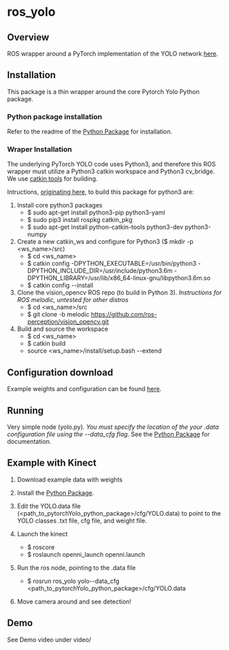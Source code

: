 # ros_yolo

## Overview
ROS wrapper around a PyTorch implementation of the YOLO network [here](https://github.com/apl-ocean-engineering/pytorchYolo). 

## Installation
This package is a thin wrapper around the core Pytorch Yolo Python package.   
### Python package installation
Refer to the readme of the [Python Package](https://github.com/apl-ocean-engineering/pytorchYolo) for installation. 

### Wraper Installation
The underlying PyTorch YOLO code uses Python3, and therefore this ROS wrapper must utilize a Python3 catkin workspace and Python3 cv_bridge. We use [catkin tools](https://catkin-tools.readthedocs.io/en/latest/) for building.  

Intructions, [originating here](https://medium.com/@beta_b0t/how-to-setup-ros-with-python-3-44a69ca36674), to build this package for python3 are:  

1. Install core python3 packages
	- $ sudo apt-get install python3-pip python3-yaml
	- $ sudo pip3 install rospkg catkin_pkg
	- $ sudo apt-get install python-catkin-tools python3-dev python3-numpy
2. Create a new catkin_ws and configure for Python3 ($ mkdir -p <ws_name>/src)
	- $ cd <ws_name>
	- $ catkin config -DPYTHON_EXECUTABLE=/usr/bin/python3 -DPYTHON_INCLUDE_DIR=/usr/include/python3.6m -DPYTHON_LIBRARY=/usr/lib/x86_64-linux-gnu/libpython3.6m.so
	- $ catkin config --install
3. Clone the vision_opencv ROS repo (to build in Python 3). *Instructions for ROS melodic, untested for other distros*
	- $ cd <ws_name>/src
	- $ git clone -b melodic https://github.com/ros-perception/vision_opencv.git
4. Build and source the workspace
	- $ cd <ws_name>
	- $ catkin build
	- source <ws_name>/install/setup.bash --extend

## Configuration download
Example weights and configuration can be found [here](https://drive.google.com/drive/folders/1VOEoOOTOrzb-vwieegfKXBICpTeckB2F?usp=sharing).

## Running
Very simple node (yolo.py). *You must specify the location of the your .data configuration file using the --data_cfg flag*. See the [Python Package](https://github.com/apl-ocean-engineering/pytorchYolo) for documentation. 

## Example with Kinect
1. Download example data with weights
2. Install the [Python Package](https://github.com/apl-ocean-engineering/pytorchYolo).
3. Edit the YOLO.data file (<path_to_pytorchYolo_python_package>/cfg/YOLO.data) to point to the YOLO classes .txt file, cfg file, and weight file. 
2. Launch the kinect
	- $ roscore
	- $ roslaunch openni_launch openni.launch
3. Run the ros node, pointing to the .data file
	- $ rosrun ros_yolo yolo--data_cfg <path_to_pytorchYolo_python_package>/cfg/YOLO.data

4. Move camera around and see detection!


## Demo

See Demo video under video/



	

